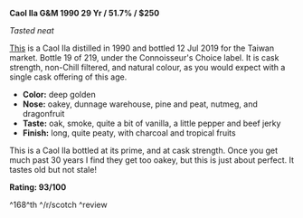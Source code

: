 **Caol Ila G&M 1990 29 Yr / 51.7% / $250**

*Tasted neat*

[This](https://www.whiskybase.com/whiskies/whisky/139012/caol-ila-1990-gm) is a Caol Ila distilled in 1990 and bottled 12 Jul 2019 for the Taiwan market.  Bottle 19 of 219, under the Connoisseur's Choice label.  It is cask strength, non-Chill filtered, and natural colour, as you would expect with a single cask offering of this age.

* **Color:** deep golden
* **Nose:** oakey, dunnage warehouse, pine and peat, nutmeg, and dragonfruit
* **Taste:** oak, smoke, quite a bit of vanilla, a little pepper and beef jerky
* **Finish:** long, quite peaty, with charcoal and tropical fruits

This is a Caol Ila bottled at its prime, and at cask strength.  Once you get much past 30 years I find they get too oakey, but this is just about perfect.  It tastes old but not stale!

**Rating: 93/100**

^168^th ^/r/scotch ^review